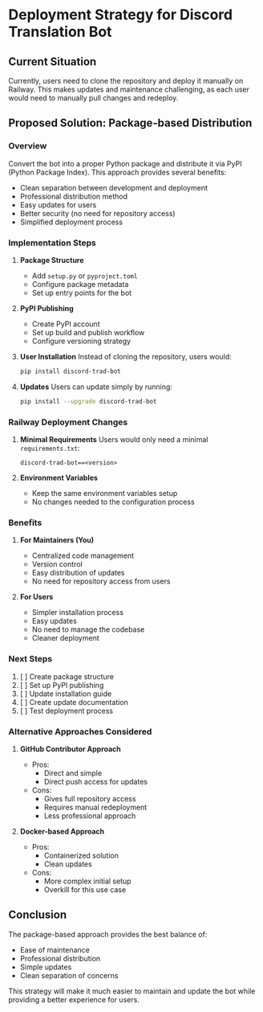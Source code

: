 # Deployment Strategy for Discord Translation Bot

## Current Situation
Currently, users need to clone the repository and deploy it manually on Railway. This makes updates and maintenance challenging, as each user would need to manually pull changes and redeploy.

## Proposed Solution: Package-based Distribution

### Overview
Convert the bot into a proper Python package and distribute it via PyPI (Python Package Index). This approach provides several benefits:
- Clean separation between development and deployment
- Professional distribution method
- Easy updates for users
- Better security (no need for repository access)
- Simplified deployment process

### Implementation Steps

1. **Package Structure**
   - Add `setup.py` or `pyproject.toml`
   - Configure package metadata
   - Set up entry points for the bot

2. **PyPI Publishing**
   - Create PyPI account
   - Set up build and publish workflow
   - Configure versioning strategy

3. **User Installation**
   Instead of cloning the repository, users would:
   ```bash
   pip install discord-trad-bot
   ```

4. **Updates**
   Users can update simply by running:
   ```bash
   pip install --upgrade discord-trad-bot
   ```

### Railway Deployment Changes

1. **Minimal Requirements**
   Users would only need a minimal `requirements.txt`:
   ```
   discord-trad-bot==<version>
   ```

2. **Environment Variables**
   - Keep the same environment variables setup
   - No changes needed to the configuration process

### Benefits

1. **For Maintainers (You)**
   - Centralized code management
   - Version control
   - Easy distribution of updates
   - No need for repository access from users

2. **For Users**
   - Simpler installation process
   - Easy updates
   - No need to manage the codebase
   - Cleaner deployment

### Next Steps

1. [ ] Create package structure
2. [ ] Set up PyPI publishing
3. [ ] Update installation guide
4. [ ] Create update documentation
5. [ ] Test deployment process

### Alternative Approaches Considered

1. **GitHub Contributor Approach**
   - Pros:
     - Direct and simple
     - Direct push access for updates
   - Cons:
     - Gives full repository access
     - Requires manual redeployment
     - Less professional approach

2. **Docker-based Approach**
   - Pros:
     - Containerized solution
     - Clean updates
   - Cons:
     - More complex initial setup
     - Overkill for this use case

## Conclusion
The package-based approach provides the best balance of:
- Ease of maintenance
- Professional distribution
- Simple updates
- Clean separation of concerns

This strategy will make it much easier to maintain and update the bot while providing a better experience for users. 